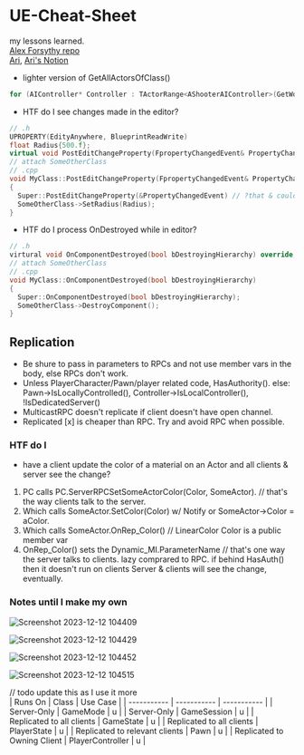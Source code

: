 # UE-Cheat-Sheet
my lessons learned.  
[Alex Forsythy repo](https://github.com/awforsythe/Repsi/tree/main)  
[Ari](https://ari.games/), [Ari's Notion](https://flassari.notion.site/Ari-s-Unreal-Engine-Notes-1a75e43f4014464984d4fae0617e5cef)

* lighter version of GetAllActorsOfClass()
```cpp
for (AIController* Controller : TActorRange<AShooterAIController>(GetWorld()))
```
  
* HTF do I see changes made in the editor?
```cpp
// .h
UPROPERTY(EdityAnywhere, BlueprintReadWrite)
float Radius{500.f};
virtual void PostEditChangeProperty(FpropertyChangedEvent& PropertyChangedEvent) override;
// attach SomeOtherClass
// .cpp
void MyClass::PostEditChangeProperty(FpropertyChangedEvent& PropertyChangedEvent)
{
  Super::PostEditChangeProperty(&PropertyChangedEvent) // ?that & could be Rider
  SomeOtherClass->SetRadius(Radius);
}
```

* HTF do I process OnDestroyed while in editor?
```cpp
// .h
virtural void OnComponentDestroyed(bool bDestroyingHierarchy) override;
// attach SomeOtherClass
// .cpp
void MyClass::OnComponentDestroyed(bool bDestroyingHierarchy)
{
  Super::OnComponentDestroyed(bool bDestroyingHierarchy);
  SomeOtherClass->DestroyComponent();
}
```


## Replication  
- Be shure to pass in parameters to RPCs and not use member vars in the body, else RPCs don't work.  
- Unless PlayerCharacter/Pawn/player related code, HasAuthority().  else: Pawn->IsLocallyControlled(), Controller->IsLocalController(), !IsDedicatedServer()  
- MulticastRPC doesn't replicate if client doesn't have open channel.  
- Replicated [x] is cheaper than RPC.  Try and avoid RPC when possible.

### HTF do I
* have a client update the color of a material on an Actor and all clients & server see the change?
1. PC calls PC.ServerRPCSetSomeActorColor(Color, SomeActor).  // that's the way clients talk to the server.
1. Which calls SomeActor.SetColor(Color) w/ Notify or SomeActor->Color = aColor.   
1. Which calls SomeActor.OnRep_Color() // LinearColor Color is a public member var
1. OnRep_Color() sets the Dynamic_MI.ParameterName  // that's one way the server talks to clients.  lazy comprared to RPC.  if behind HasAuth() then it doesn't run on clients
Server & clients will see the change, eventually.

### Notes until I make my own

![Screenshot 2023-12-12 104409](https://github.com/CodyMcCarty/UE-Cheat-Sheet/assets/68304541/6ecd0095-7225-4305-9ce5-86f13f1d6b74)  

![Screenshot 2023-12-12 104429](https://github.com/CodyMcCarty/UE-Cheat-Sheet/assets/68304541/14e62dd5-91d0-4b61-babf-00578786c180)  

![Screenshot 2023-12-12 104452](https://github.com/CodyMcCarty/UE-Cheat-Sheet/assets/68304541/eb81215e-f76e-46c8-a63e-49f4be217529)  

![Screenshot 2023-12-12 104515](https://github.com/CodyMcCarty/UE-Cheat-Sheet/assets/68304541/b51a5b54-4581-4cce-811e-4f2467fbb88d)  

// todo update this as I use it more  
| Runs On | Class | Use Case |
| ----------- | ----------- | ----------- |
| Server-Only | GameMode | u |
| Server-Only | GameSession | u |
| Replicated to all clients | GameState | u |
| Replicated to all clients | PlayerState | u |
| Replicated to relevant clients | Pawn | u |
| Replicated to Owning Client | PlayerController | u |
